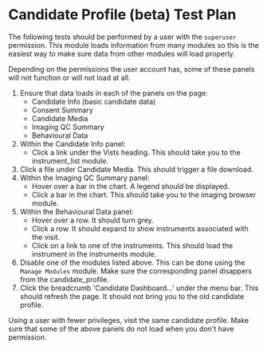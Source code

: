 # Candidate Profile (beta) Test Plan

The following tests should be performed by a user with the `superuser` permission.
This module loads information from many modules so this is the easiest way to
make sure data from other modules will load properly.

Depending on the permissions the user account has, some of these panels will not function
or will not load at all.

1. Ensure that data loads in each of the panels on the page:
    * Candidate Info (basic candidate data)
    * Consent Summary
    * Candidate Media
    * Imaging QC Summary
    * Behavioural Data
2. Within the Candidate Info panel:
    * Click a link under the Vists heading. This should take you to the instrument_list module.
3. Click a file under Candidate Media. This should trigger a file download.
4. Within the Imaging QC Summary panel:
    * Hover over a bar in the chart. A legend should be displayed.
    * Click a bar in the chart. This should take you to the imaging browser module.
5. Within the Behavioural Data panel:
    * Hover over a row. It should turn grey.
    * Click a row. It should expand to show instruments associated with the visit.
    * Click on a link to one of the instruments. This should load the instrument in the instruments module.
6. Disable one of the modules listed above. This can be done using the `Manage Modules` module. Make sure the corresponding panel disappers from the candidate_profile.
7. Click the breadcrumb 'Candidate Dashboard...' under the menu bar. This should refresh the page. It should not bring you to the old candidate profile.

Using a user with fewer privileges, visit the same candidate profile. Make sure
that some of the above panels do not load when you don't have permission.
